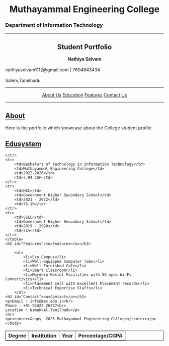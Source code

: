 <html>
    <head>
        <title>Muthayammal Engineering College - Student Portfolio</title>
    </head>
    <body>
        <h1><center>Muthayammal Engineering College</center></h1>
        <h3>Department of Information Technology</h3>
        <hr>
        <h2><center>Student Portfolio</center></h2>
        <p><center><b>Nathiya Selvam</center></b></center><br>
        nathiyaselvam1112@gmail.com | 7604843434 <br><br>
    Salem,Tamilnadu</p>
    <hr>
    <p><center>
        <a href="#About">About Us</a>
        <a href="#Edusystem">Education</a>
        <a href="#Features">Features</a>
        <a href="#Contact">Contact Us</a>
    </center></p>
    <hr>
    <h2 id="About"><u>About</u></h2>
    <p>Here is the portfolio which showcase about the College student profile</p>
    <h2 id="Edusystem"><u>Edusystem</u></h2>
        <table border="1" width="00" cellspacing="0" cellpadding="6">
    <tr>
        <th>Degree</th>
        <th>Institution</th>
        <th>Year    </th>
        <th>Percentage/CGPA</th>
        
    </tr>
    <tr>
        <td>Bachelors of Technology in Information Technology</td>
        <td>Muthayammal Engineering College</td>
        <td>2022-2026</td>
        <td>7.94 CGP</td>
    </tr>
    <tr>
        <td>HSC</td>
        <td>Government Higher Secondary School</td>
        <td>2021 - 2022</td>
        <td>76.1%</td>
    </tr>
    <tr>
        <td>SSLC</td>
        <td>Government Higher Secondary School</td>
        <td>2019 - 2020</td>
        <td>71%</td>
    </tr>
    </table>
    <h2 id="Features"><u>Features</u></h2>
    
        <ul>
            <li>Eco Campus</li>
            <li>Well-equipped Computer labs</li>
            <li>Well Furnished Cafe</li>
            <li>Smart Classroom</li>
            <li>Mordern Hostel Facilities with 5G mpbs Wi-Fi Connectivity</li>
            <li>Placement cell with Excellent Placement records</li>
            <li>Technical Expertise Staffs</li>
        </ul>
    <h2 id="Contact"><u>Contact</u></h2>
    <p>Email : info@mec.edu.in<br>
    Phone : +91-94422 26737<br>
    Location : Namakkal,Tamilnadu</p>
    <hr>
    <p><center>&copy  2025 Muthayammal Engineering College</center></p>
    </body>
</html>
